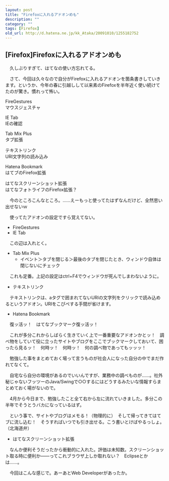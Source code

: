 ```yaml
---
layout: post
title: "Firefoxに入れるアドオンめも"
description: ""
category: ""
tags: [Firefox]
old_url: http://d.hatena.ne.jp/kk_Ataka/20091010/1255182752
---
```


\[Firefox\]Firefoxに入れるアドオンめも
--------------------------------------

　久しぶりすぎて、はてなの使い方忘れてる。

　さて、今回は久々なので自分がFirefoxに入れるアドオンを箇条書きしていきます。というか、今年の春に引越しして以来素のFirefoxを半年近く使い続けてたのが驚き。慣れって怖い。

FireGestures  
マウスジェスチャ

IE Tab  
IEの確認

Tab Mix Plus  
タブ拡張

テキストリンク  
URI文字列の読み込み

Hatena Bookmark  
はてブのFirefox拡張

はてなスクリーンショット拡張  
はてなフォトライフのFirefox拡張？

　今のところこんなところ。……えーもっと使ってたはずなんだけど、全然思い出せないｗ

　使ってたアドオンの設定ですら覚えてない。

-   FireGestures
-   IE Tab

　この辺は入れとく。

-   Tab Mix Plus
    -   イベント＞タブを閉じる＞最後のタブを閉じたとき、ウィンドウ自体は閉じないにチェック

　これも定番。上記の設定はctrl+F4でウィンドウが死んでしまわないように。

-   テキストリンク

　テキストリンクは、aタグで囲まれてないURIの文字列をクリックで読み込めるというアドオン。URIをこぴぺする手間が省けます。

-   Hatena Bookmark

　復ッ活ッ！　はてなブックマーク復ッ活ッ！

　これが多分これからしばらく生きていく上で一番重要なアドオンかとッ！　調べ物をしていて役に立ったサイトやブログをここでブックマークしておいて、困ったら見るッ！　何時ッ！　何時ッ！　何の調べ物であってもッッッ！

　勉強した事をまとめておく場って言うものが社会人になった自分の中でまだ作れてなくて。

　自宅なら自分の環境があるのでいいんですが、業務中の調べものが……。社外秘じゃないフッツーのJava/Swingで○○するにはどうするみたいな情報すらまとめておく場がないので。

　4月から今日まで、勉強したこと全て右から左に流れていきました。多分この半年でそうとうバカになっているはず。

　という事で、サイトやブログはメモる！（物理的に）　そして帰ってきてはてブに流し込む！　そうすればいつでも引き出せる。こう書いとけばやるっしょ。（北海道弁）

-   はてなスクリーンショット拡張

　なんか便利そうだったから衝動的に入れた。評価は未知数。スクリーンショット取る時に便利か――ってこれブラウザ上しか取れない？　Eclipseとかは……。

　今回はこんな感じで。あーあとWeb Developerがあったか。
